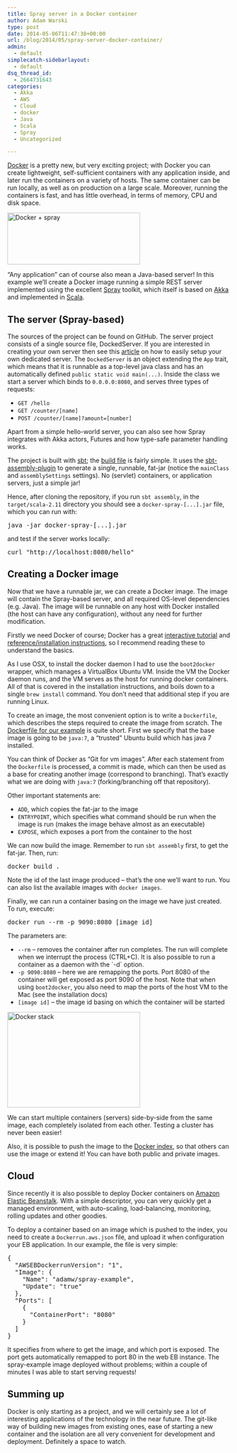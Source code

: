 ```yaml
---
title: Spray server in a Docker container
author: Adam Warski
type: post
date: 2014-05-06T11:47:38+00:00
url: /blog/2014/05/spray-server-docker-container/
admin:
  - default
simplecatch-sidebarlayout:
  - default
dsq_thread_id:
  - 2664731643
categories:
  - Akka
  - AWS
  - Cloud
  - docker
  - Java
  - Scala
  - Spray
  - Uncategorized

---
```

[Docker][1] is a pretty new, but very exciting project; with Docker you can create lightweight, self-sufficient containers with any application inside, and later run the containers on a variety of hosts. The same container can be run locally, as well as on production on a large scale. Moreover, running the containers is fast, and has little overhead, in terms of memory, CPU and disk space.

<a href="http://www.warski.org/blog/2014/05/spray-server-docker-container/docker-spray-3/" rel="attachment wp-att-1269"><img loading="lazy" decoding="async" src="http://www.warski.org/blog/wp-content/uploads/2014/05/Docker-+-spray1-300x117.jpg" alt="Docker + spray" width="300" height="117" class="aligncenter size-medium wp-image-1269" srcset="https://www.warski.org/blog/wp-content/uploads/2014/05/Docker-+-spray1-300x117.jpg 300w, https://www.warski.org/blog/wp-content/uploads/2014/05/Docker-+-spray1-255x99.jpg 255w, https://www.warski.org/blog/wp-content/uploads/2014/05/Docker-+-spray1-210x82.jpg 210w, https://www.warski.org/blog/wp-content/uploads/2014/05/Docker-+-spray1.jpg 814w" sizes="(max-width: 300px) 100vw, 300px" /></a>

&#8220;Any application&#8221; can of course also mean a Java-based server! In this example we’ll create a Docker image running a simple REST server implemented using the excellent [Spray][2] toolkit, which itself is based on [Akka][3] and implemented in [Scala][4].

## The server (Spray-based)

The sources of the project can be found on GitHub. The server project consists of a single source file, DockedServer. If you are interested in creating your own server then see this [article][5] on how to easily setup your own dedicated server. The `DockedServer` is an object extending the `App` trait, which means that it is runnable as a top-level java class and has an automatically defined `public static void main(...)`. Inside the class we start a server which binds to `0.0.0.0:8080`, and serves three types of requests:

  * `GET /hello`
  * `GET /counter/[name]`
  * `POST /counter/[name]?amount=[number]`

Apart from a simple hello-world server, you can also see how Spray integrates with Akka actors, Futures and how type-safe parameter handling works.

The project is built with [sbt][6]; the [build file][7] is fairly simple. It uses the [sbt-assembly-plugin][8] to generate a single, runnable, fat-jar (notice the `mainClass` and `assemblySettings` settings). No (servlet) containers, or application servers, just a simple jar!

Hence, after cloning the repository, if you run `sbt assembly`, in the `target/scala-2.11` directory you should see a `docker-spray-[...].jar` file, which you can run with:

<pre>java -jar docker-spray-[...].jar
</pre>

and test if the server works locally:

<pre>curl "http://localhost:8080/hello"
</pre>

## Creating a Docker image

Now that we have a runnable jar, we can create a Docker image. The image will contain the Spray-based server, and all required OS-level dependencies (e.g. Java). The image will be runnable on any host with Docker installed (the host can have any configuration), without any need for further modification.

Firstly we need Docker of course; Docker has a great [interactive tutorial][9] and [reference/installation instructions][10], so I recommend reading these to understand the basics.

As I use OSX, to install the docker daemon I had to use the `boot2docker` wrapper, which manages a VirtualBox Ubuntu VM. Inside the VM the Docker daemon runs, and the VM serves as the host for running docker containers. All of that is covered in the installation instructions, and boils down to a single `brew install` command. You don&#8217;t need that additional step if you are running Linux.

To create an image, the most convenient option is to write a `Dockerfile`, which describes the steps required to create the image from scratch. The [Dockerfile for our example][11] is quite short. First we specify that the base image is going to be `java:7`, a “trusted” Ubuntu build which has java 7 installed.

You can think of Docker as &#8220;Git for vm images&#8221;. After each statement from the `Dockerfile` is processed, a commit is made, which can then be used as a base for creating another image (correspond to branching). That’s exactly what we are doing with `java:7` (forking/branching off that repository).

Other important statements are:

  * `ADD`, which copies the fat-jar to the image
  * `ENTRYPOINT`, which specifies what command should be run when the image is run (makes the image behave almost as an executable)
  * `EXPOSE`, which exposes a port from the container to the host

We can now build the image. Remember to run `sbt assembly` first, to get the fat-jar. Then, run:

<pre>docker build .
</pre>

Note the id of the last image produced &#8211; that’s the one we’ll want to run. You can also list the available images with `docker images`.

Finally, we can run a container basing on the image we have just created. To run, execute:

<pre>docker run --rm -p 9090:8080 [image id]
</pre>

The parameters are:

  * `--rm` &#8211; removes the container after run completes. The run will complete when we interrupt the process (CTRL+C). It is also possible to run a container as a daemon with the \`-d\` option.
  * `-p 9090:8080` &#8211; here we are remapping the ports. Port 8080 of the container will get exposed as port 9090 of the host. Note that when using `boot2docker`, you also need to map the ports of the host VM to the Mac (see the installation docs)
  * `[image id]` &#8211; the image id basing on which the container will be started

<a href="http://www.warski.org/blog/2014/05/spray-server-docker-container/docker-stack-5/" rel="attachment wp-att-1271"><img loading="lazy" decoding="async" src="http://www.warski.org/blog/wp-content/uploads/2014/05/Docker-stack2-300x216.png" alt="Docker stack" width="300" height="216" class="aligncenter size-medium wp-image-1271" srcset="https://www.warski.org/blog/wp-content/uploads/2014/05/Docker-stack2-300x216.png 300w, https://www.warski.org/blog/wp-content/uploads/2014/05/Docker-stack2-255x183.png 255w, https://www.warski.org/blog/wp-content/uploads/2014/05/Docker-stack2-210x151.png 210w, https://www.warski.org/blog/wp-content/uploads/2014/05/Docker-stack2.png 632w" sizes="(max-width: 300px) 100vw, 300px" /></a>

We can start multiple containers (servers) side-by-side from the same image, each completely isolated from each other. Testing a cluster has never been easier!

Also, it is possible to push the image to the [Docker index][12], so that others can use the image or extend it! You can have both public and private images.

## Cloud

Since recently it is also possible to deploy Docker containers on [Amazon Elastic Beanstalk][13]. With a simple descriptor, you can very quickly get a managed environment, with auto-scaling, load-balancing, monitoring, rolling updates and other goodies.

To deploy a container based on an image which is pushed to the index, you need to create a `Dockerrun.aws.json` file, and upload it when configuration your EB application. In our example, the file is very simple:

<pre>{
  "AWSEBDockerrunVersion": "1",
  "Image": {
    "Name": "adamw/spray-example",
    "Update": "true"
  },
  "Ports": [
    {
      "ContainerPort": "8080"
    }
  ]
}
</pre>

It specifies from where to get the image, and which port is exposed. The port gets automatically remapped to port 80 in the web EB instance. The spray-example image deployed without problems; within a couple of minutes I was able to start serving requests!

## Summing up

Docker is only starting as a project, and we will certainly see a lot of interesting applications of the technology in the near future. The git-like way of building new images from existing ones, ease of starting a new container and the isolation are all very convenient for development and deployment. Definitely a space to watch.

 [1]: https://www.docker.io/
 [2]: https://www.spray.io/
 [3]: http://akka.io/
 [4]: http://www.scala-lang.org/
 [5]: https://www.servermania.com/kb/articles/how-to-quickly-setup-your-own-web-server/
 [6]: http://www.scala-sbt.org/
 [7]: https://github.com/adamw/docker-spray-example/blob/master/build.sbt
 [8]: https://github.com/sbt/sbt-assembly
 [9]: https://www.docker.io/gettingstarted/
 [10]: http://docs.docker.io/installation/
 [11]: https://github.com/adamw/docker-spray-example/blob/master/Dockerfile
 [12]: https://index.docker.io/u/adamw/spray-example/
 [13]: https://aws.amazon.com/elasticbeanstalk/
